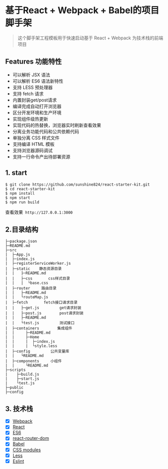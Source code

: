# 基于React + Webpack + Babel的项目脚手架

> 这个脚手架工程模板用于快速启动基于 React + Webpack 为技术栈的前端项目

## Features 功能特性

- 可以解析 JSX 语法
- 可以解析 ES6 语法新特性
- 支持 LESS 预处理器
- 支持 fetch 请求
- 内置封装get/post请求
- 编译完成自动打开浏览器
- 区分开发环境和生产环境
- 实现组件级热更新
- 实现代码的热替换，浏览器实时刷新查看效果
- 分离业务功能代码和公共依赖代码
- 单独分离 CSS 样式文件
- 支持编译 HTML 模板
- 支持浏览器源码调试
- 支持一行命令产出待部署资源

## 1. start

```
$ git clone https://github.com/sunshine824/react-starter-kit.git
$ cd react-starter-kit
$ npm install
$ npm start
$ npm run build
```

查看效果` http://127.0.0.1:3000`


## 2.目录结构

```
├─package.json
├─README.md
├─src
|  ├─App.js
|  ├─index.js
|  ├─registerServiceWorker.js
|  ├─static    静态资源目录
|  |   ├─README.md
|  |   ├─css       css样式目录
|  |   |  └base.css
|  ├─router     路由目录
|  |   ├─README.md
|  |   └routeMap.js
|  ├─fetch       fetch接口请求目录
|  |   ├─get.js         get请求封装
|  |   ├─post.js        post请求封装
|  |   ├─README.md
|  |   └test.js         测试接口
|  ├─containers        集成组件
|  |     ├─README.md
|  |     ├─Home
|  |     |  ├─index.js
|  |     |  └style.less
|  ├─config         公共变量库
|  |   └README.md
|  ├─components     小组件
|  |     └README.md
├─scripts
|    ├─build.js
|    ├─start.js
|    └test.js
├─public
├─config
```


## 3. 技术栈

- [x] [Webpack](https://webpack.github.io)
- [x] [React](https://facebook.github.io/react/)
- [x] [ES6](http://es6.ruanyifeng.com/)
- [x] [react-router-dom](https://reacttraining.com/react-router/)
- [x] [Babel](https://babeljs.io/)
- [x] [CSS modules](https://github.com/outpunk/postcss-modules)
- [x] [Less](https://github.com/less/less.js)
- [x] [Eslint](https://github.com/eslint/eslint)
